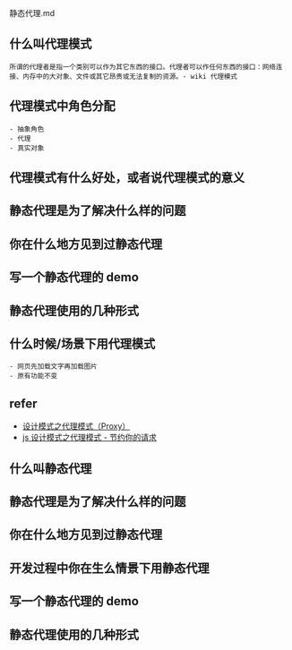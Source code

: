 静态代理.md

## 什么叫代理模式
	
	所谓的代理者是指一个类别可以作为其它东西的接口。代理者可以作任何东西的接口：网络连接、内存中的大对象、文件或其它昂贵或无法复制的资源。- wiki 代理模式

## 代理模式中角色分配	
	- 抽象角色
	- 代理
	- 真实对象

## 代理模式有什么好处，或者说代理模式的意义

## 静态代理是为了解决什么样的问题

## 你在什么地方见到过静态代理



## 写一个静态代理的 demo

## 静态代理使用的几种形式

## 什么时候/场景下用代理模式

	- 网页先加载文字再加载图片
	- 原有功能不变


## refer 
- [设计模式之代理模式（Proxy）](http://www.cnblogs.com/BeyondAnyTime/archive/2012/07/04/2576865.html)
- [js 设计模式之代理模式 - 节约你的请求](https://gold.xitu.io/entry/56cd1ed87db2a20051b377d0)
























## 什么叫静态代理

## 静态代理是为了解决什么样的问题

## 你在什么地方见到过静态代理

## 开发过程中你在生么情景下用静态代理

## 写一个静态代理的 demo

## 静态代理使用的几种形式